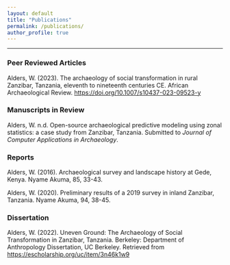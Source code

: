 ```yaml
---
layout: default
title: "Publications"
permalink: /publications/
author_profile: true
---
```

---

### Peer Reviewed Articles
Alders, W. (2023). The archaeology of social transformation in rural Zanzibar, Tanzania, eleventh to nineteenth centuries CE. African Archaeological Review. https://doi.org/10.1007/s10437-023-09523-y

### Manuscripts in Review

Alders, W. n.d. 	Open-source archaeological predictive modeling using zonal statistics: a case study from Zanzibar, Tanzania.
Submitted to *Journal of Computer Applications in Archaeology*.

### Reports

Alders, W. (2016). Archaeological survey and landscape history at Gede, Kenya. Nyame Akuma, 85, 33-43.

Alders, W. (2020). Preliminary results of a 2019 survey in inland Zanzibar, Tanzania. Nyame Akuma, 94, 38-45.

### Dissertation

Alders, W. (2022). Uneven Ground: The Archaeology of Social Transformation in Zanzibar, Tanzania. Berkeley: Department of Anthropology Dissertation, UC Berkeley. Retrieved from https://escholarship.org/uc/item/3n46k1w9
